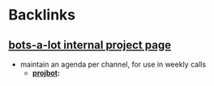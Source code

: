 
# Backlinks
## [bots-a-lot internal project page](<bots-a-lot internal project page.md>)
- maintain an agenda per channel, for use in weekly calls
    - **[projbot](<projbot.md>):**

